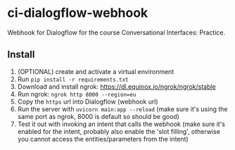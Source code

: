 # ci-dialogflow-webhook
Webhook for Dialogflow for the course Conversational Interfaces: Practice.

## Install
1. (OPTIONAL) create and activate a virtual environment
2. Run `pip install -r requirements.txt`
3. Download and install ngrok: https://dl.equinox.io/ngrok/ngrok/stable
4. Run ngrok: `ngrok http 8000 --region=eu`
5. Copy the `https` url into Dialogflow (webhook url)
6. Run the server with `uvicorn main:app --reload` (make sure it's using the same port as ngrok, 8000 is default so should be good)
7. Test it out with invoking an intent that calls the webhook (make sure it's enabled for the intent, probably also enable the 'slot filling', otherwise you cannot access the entities/parameters from the intent)
